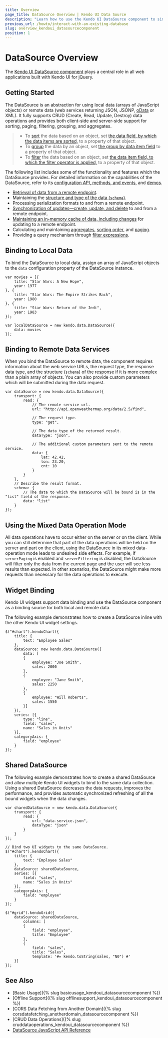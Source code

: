 ```yaml
---
title: Overview
page_title: DataSource Overview | Kendo UI Data Source
description: "Learn how to use the Kendo UI DataSource component to simplify data binding and operations."
previous_url: /howto/interact-with-an-existing-database
slug: overview_kendoui_datasourcecomponent
position: 1
---
```


# DataSource Overview

The [Kendo UI DataSource component](https://demos.telerik.com/kendo-ui/datasource/index) plays a central role in all web applications built with Kendo UI for jQuery.

## Getting Started

The DataSource is an abstraction for using local data (arrays of JavaScript objects) or remote data (web services returning JSON, JSONP, [oData](http://www.odata.org/) or XML). It fully supports CRUD (Create, Read, Update, Destroy) data operations and provides both client-side and server-side support for sorting, paging, filtering, grouping, and aggregates.

> * To [sort](https://docs.telerik.com/kendo-ui/api/javascript/data/datasource/configuration/sort#sort) the data based on an object, set [the data field, by which the data items are sorted,](https://docs.telerik.com/kendo-ui/api/javascript/data/datasource/configuration/sort#sortfield) to a property of that object. 
> * To [group](https://docs.telerik.com/kendo-ui/api/javascript/data/datasource/configuration/group) the data by an object, set [the group by data item field](https://docs.telerik.com/kendo-ui/api/javascript/data/datasource/configuration/group#groupfield) to a property of that object.
> * To [filter](https://docs.telerik.com/kendo-ui/api/javascript/data/datasource/configuration/filter) the data based on an object, set [the data item field, to which the filter operator is applied,](https://docs.telerik.com/kendo-ui/api/javascript/data/datasource/configuration/filter#filterfield) to a property of that object.

The following list includes some of the functionality and features which the DataSource provides. For detailed information on the capabilities of the DataSource, refer to its [configuration API, methods, and events](/api/javascript/data/datasource), and [demos](https://demos.telerik.com/kendo-ui/datasource/index).

* [Retrieval of data from a remote endpoint](/framework/datasource/cors).
* Maintaining the [structure and type of the data (`schema`)](/framework/datasource/crud#schema).
* Processing serialization formats to and from a remote endpoint.
* [Synchronization of updates&mdash;create, update, and delete](/framework/datasource/crud) to and from a remote endpoint.
* [Maintaining an in-memory cache of data, including changes](/framework/datasource/offline) for updating to a remote endpoint.
* Calculating and maintaining [aggregates](/api/javascript/data/datasource/methods/aggregate), [sorting order](/api/javascript/data/datasource/methods/sort), and [paging](/api/javascript/data/datasource/methods/page).
* Providing a query mechanism through [filter expressions](/api/javascript/data/datasource/methods/filter).

## Binding to Local Data

To bind the DataSource to local data, assign an array of JavaScript objects to the `data` configuration property of the DataSource instance.

    var movies = [{
        title: "Star Wars: A New Hope",
        year: 1977
    }, {
        title: "Star Wars: The Empire Strikes Back",
        year: 1980
    }, {
        title: "Star Wars: Return of the Jedi",
        year: 1983
    }];

    var localDataSource = new kendo.data.DataSource({
        data: movies
    });

## Binding to Remote Data Services

When you bind the DataSource to remote data, the component requires information about the web service URLs, the request type, the response data type, and the structure (`schema`) of the response if it is more complex than a plain array of objects. You can also provide custom parameters which will be submitted during the data request.

    var dataSource = new kendo.data.DataSource({
        transport: {
            read: {
                // The remote service url.
                url: "http://api.openweathermap.org/data/2.5/find",

                // The request type.
                type: "get",

                // The data type of the returned result.
                dataType: "json",

                // The additional custom parameters sent to the remote service.
                data: {
                    lat: 42.42,
                    lon: 23.20,
                    cnt: 10
                }
            }
        },
        // Describe the result format.
        schema: {
            // The data to which the DataSource will be bound is in the "list" field of the response.
            data: "list"
        }
    });

## Using the Mixed Data Operation Mode

All data operations have to occur either on the server or on the client. While you can still determine that part of the data operations will be held on the server and part on the client, using the DataSource in its mixed data-operation mode leads to undesired side effects. For example, if `serverPaging` is enabled and `serverFiltering` is disabled, the DataSource will filter only the data from the current page and the user will see less results than expected. In other scenarios, the DataSource might make more requests than necessary for the data operations to execute.

## Widget Binding

Kendo UI widgets support data binding and use the DataSource component as a binding source for both local and remote data.

The following example demonstrates how to create a DataSource inline with the other Kendo UI widget settings.

    $("#chart").kendoChart({
        title: {
            text: "Employee Sales"
        },
        dataSource: new kendo.data.DataSource({
            data: [
            {
                employee: "Joe Smith",
                sales: 2000
            },
            {
                employee: "Jane Smith",
                sales: 2250
            },
            {
                employee: "Will Roberts",
                sales: 1550
            }]
        }),
        series: [{
            type: "line",
            field: "sales",
            name: "Sales in Units"
        }],
        categoryAxis: {
            field: "employee"
        }
    });

## Shared DataSource

The following example demonstrates how to create a shared DataSource and allow multiple Kendo UI widgets to bind to the same data collection. Using a shared DataSource decreases the data requests, improves the performance, and provides automatic synchronized refreshing of all the bound widgets when the data changes.

    var sharedDataSource = new kendo.data.DataSource({
        transport: {
            read: {
                url: "data-service.json",
                dataType: "json"
            }
        }
    });

    // Bind two UI widgets to the same DataSource.
    $("#chart").kendoChart({
        title: {
            text: "Employee Sales"
        },
        dataSource: sharedDataSource,
        series: [{
            field: "sales",
            name: "Sales in Units"
        }],
        categoryAxis: {
            field: "employee"
        }
    });

    $("#grid").kendoGrid({
        dataSource: sharedDataSource,
            columns: [
            {
                field: "employee",
                title: "Employee"
            },
            {
                field: "sales",
                title: "Sales",
                template: '#= kendo.toString(sales, "N0") #'
        }]
    });

## See Also

* [Basic Usage]({% slug basicusage_kendoui_datasourcecomponent %})
* [Offline Support]({% slug offlinesupport_kendoui_datasourcecomponent %})
* [CORS Data Fetching from Another Domain]({% slug corsdatafetching_anotherdomain_datasourcecomponent %})
* [CRUD Data Operations]({% slug cruddataoperations_kendoui_datasourcecomponent %})
* [DataSource JavaScript API Reference](/api/javascript/data/datasource)
